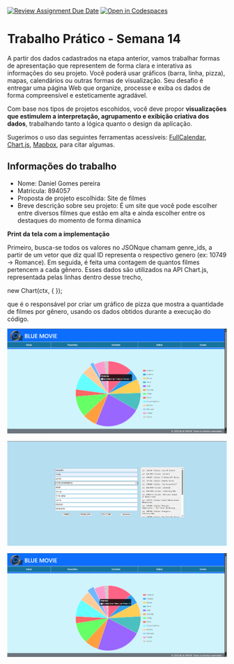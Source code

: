 [![Review Assignment Due Date](https://classroom.github.com/assets/deadline-readme-button-22041afd0340ce965d47ae6ef1cefeee28c7c493a6346c4f15d667ab976d596c.svg)](https://classroom.github.com/a/h3EojoSn)
[![Open in Codespaces](https://classroom.github.com/assets/launch-codespace-2972f46106e565e64193e422d61a12cf1da4916b45550586e14ef0a7c637dd04.svg)](https://classroom.github.com/open-in-codespaces?assignment_repo_id=19798731)

# Trabalho Prático - Semana 14

A partir dos dados cadastrados na etapa anterior, vamos trabalhar formas de apresentação que representem de forma clara e interativa as informações do seu projeto. Você poderá usar gráficos (barra, linha, pizza), mapas, calendários ou outras formas de visualização. Seu desafio é entregar uma página Web que organize, processe e exiba os dados de forma compreensível e esteticamente agradável.

Com base nos tipos de projetos escohidos, você deve propor **visualizações que estimulem a interpretação, agrupamento e exibição criativa dos dados**, trabalhando tanto a lógica quanto o design da aplicação.

Sugerimos o uso das seguintes ferramentas acessíveis: [FullCalendar](https://fullcalendar.io/), [Chart.js](https://www.chartjs.org/), [Mapbox](https://docs.mapbox.com/api/), para citar algumas.

## Informações do trabalho

- Nome: Daniel Gomes pereira
- Matricula: 894057
- Proposta de projeto escolhida: Site de filmes
- Breve descrição sobre seu projeto: É um site que você pode escolher entre diversos filmes que estão em alta e ainda escolher entre os destaques do momento de forma dinamica

**Print da tela com a implementação**

Primeiro, busca-se todos os valores no JSONque chamam genre_ids, a partir de um vetor que diz qual ID representa o respectivo genero (ex: 10749 → Romance). Em seguida, é feita uma contagem de quantos filmes pertencem a cada gênero.
Esses dados são utilizados na API Chart.js, representada pelas linhas dentro desse trecho,

new Chart(ctx, {
});

que é o responsável por criar um gráfico de pizza que mostra a quantidade de filmes por gênero, usando os dados obtidos durante a  execução do código.

![imagem_antes_de_adicionar](./public/assets/imagens/antesAdicionar.png)

![adicionando](./public/assets/imagens/adicionando.png)

![imagem_depois_de_adicionar](./public/assets/imagens/depoisAdicionar.png)

